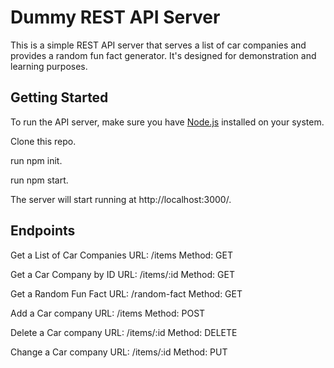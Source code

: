 # Dummy REST API Server

This is a simple REST API server that serves a list of car companies and provides a random fun fact generator. It's designed for demonstration and learning purposes.

## Getting Started

To run the API server, make sure you have [Node.js](https://nodejs.org/) installed on your system.

Clone this repo.

run npm init.

run npm start.

The server will start running at http://localhost:3000/.

## Endpoints

Get a List of Car Companies
URL: /items
Method: GET

Get a Car Company by ID
URL: /items/:id
Method: GET

Get a Random Fun Fact
URL: /random-fact
Method: GET

Add a Car company
URL: /items
Method: POST

Delete a Car company
URL: /items/:id
Method: DELETE

Change a Car company
URL: /items/:id
Method: PUT

